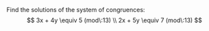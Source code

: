 Find the solutions of the system of congruences:
$$
3x + 4y \equiv 5 (mod\:13) \\
2x + 5y \equiv 7 (mod\:13)
$$
